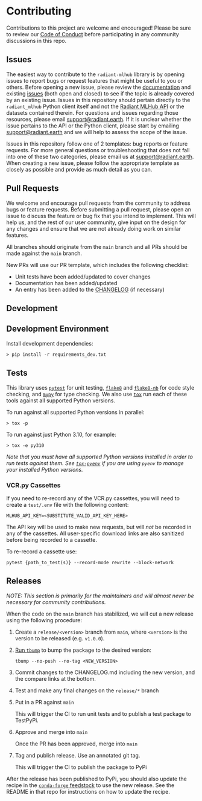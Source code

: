 # Contributing

Contributions to this project are welcome and encouraged! Please be sure to review our 
[Code of Conduct](./CODE_OF_CONDUCT.md) before participating in any community discussions in this repo.

## Issues

The easiest way to contribute to the `radiant-mlhub` library is by opening issues to report bugs or request features 
that might be useful to you or others. Before opening a new issue, please review the 
[documentation](https://radiant-mlhub.readthedocs.io/en/latest/) and existing 
[issues](https://github.com/radiantearth/radiant-mlhub/issues) (both open and closed) to see if the topic is already 
covered by an existing issue. Issues in this repository should pertain directly to the `radiant_mlhub` Python client 
itself and not the [Radiant MLHub API](https://mlhub.earth/) or the datasets contained therein. For questions and 
issues regarding those resources, please email [support@radiant.earth](mailto:support@radiant.earth). If it is unclear 
whether the issue pertains to the API or the Python client, please start by emailing 
[support@radiant.earth](mailto:support@radiant.earth) and we will help to assess the scope of the issue.

Issues in this repository follow one of 2 templates: bug reports or feature requests. For more general questions or 
troubleshooting that does not fall into one of these two categories, please email us at 
[support@radiant.earth](mailto:support@radiant.earth). When creating a new issue, please follow the appropriate template 
as closely as possible and provide as much detail as you can. 

## Pull Requests

We welcome and encourage pull requests from the community to address bugs or feature requests. Before submitting a pull
request, please open an issue to discuss the feature or bug fix that you intend to implement. This will help us, and the 
rest of our user community, give input on the design for any changes and ensure that we are not already doing work on 
similar features.

All branches should originate from the `main` branch and all PRs should be made against the `main` branch.

New PRs will use our PR template, which includes the following checklist:

* Unit tests have been added/updated to cover changes
* Documentation has been added/updated
* An entry has been added to the [CHANGELOG](./CHANGELOG.md) (if necessary)

## Development

## Development Environment

Install development dependencies:

```shell
> pip install -r requirements_dev.txt
```

## Tests

This library uses [`pytest`](https://docs.pytest.org/en/stable/) for unit testing, 
[`flake8`](https://flake8.pycqa.org/en/latest/) and [`flake8-nb`](https://pypi.org/project/flake8-nb/)
for code style checking, and [`mypy`](https://mypy.readthedocs.io/en/stable/) for type checking.
We also use [`tox`](https://tox.readthedocs.io/en/latest/examples.html) run each of these tools against
all supported Python versions.

To run against all supported Python versions in parallel:

```shell
> tox -p
```

To run against just Python 3.10, for example:

```shell
> tox -e py310
```

*Note that you must have all supported Python versions installed in order to run tests against them. See
[`tox-pyenv`](https://pypi.org/project/tox-pyenv/) if you are using `pyenv` to manage your installed Python versions.*  

### VCR.py Cassettes

If you need to re-record any of the VCR.py cassettes, you will need to create a `test/.env` file
with the following content:

```
MLHUB_API_KEY=<SUBSTITUTE_VALID_API_KEY_HERE>
```

The API key will be used to make new requests, but will *not* be recorded in any of the cassettes.
All user-specific download links are also sanitized before being recorded to a cassette. 

To re-record a cassette use:

```
pytest {path_to_test(s)} --record-mode rewrite --block-network
```

## Releases

*NOTE: This section is primarily for the maintainers and will almost never be necessary for community contributions.*

When the code on the `main` branch has stabilized, we will cut a new release using the following procedure:

1) Create a `release/<version>` branch from `main`, where `<version>` is the version to be released
   (e.g. `v1.0.0`).

2) [Run `tbump`](https://github.com/TankerHQ/tbump#usage) to bump the package to the desired 
   version:

   ```shell
   tbump --no-push --no-tag <NEW_VERSION>
   ```

3) Commit changes to the CHANGELOG.md including the new version, and the compare
   links at the bottom.

4) Test and make any final changes on the `release/*` branch

5) Put in a PR against `main`

   This will trigger the CI to run unit tests and to publish a test package to TestPyPi.

6) Approve and merge into `main`

   Once the PR has been approved, merge into `main`

7) Tag and publish release. Use an annotated git tag.

   This will trigger the CI to publish the package to PyPi
  
After the release has been published to PyPi, you should also update the recipe in the [`conda-forge` 
feedstock](https://github.com/conda-forge/radiant-mlhub-feedstock) to use the new release. See the README in that repo 
for instructions on how to update the recipe.
